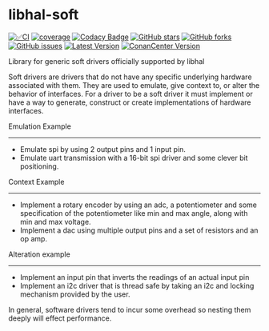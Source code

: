# libhal-soft
[![✅CI](https://github.com/libhal/libhal-soft/actions/workflows/ci.yml/badge.svg)](https://github.com/libhal/libhal-soft/actions/workflows/ci.yml)
[![coverage](https://libhal.github.io/libhal-soft/coverage/coverage.svg)](https://libhal.github.io/libhal-soft/coverage/)
[![Codacy Badge](https://app.codacy.com/project/badge/Grade/b084e6d5962d49a9afcb275d62cd6586)](https://www.codacy.com/gh/libhal/libhal-soft/dashboard?utm_source=github.com&amp;utm_medium=referral&amp;utm_content=libhal/libhal-soft&amp;utm_campaign=Badge_Grade)
[![GitHub stars](https://img.shields.io/github/stars/libhal/libhal-soft.svg)](https://github.com/libhal/libhal-soft/stargazers)
[![GitHub forks](https://img.shields.io/github/forks/libhal/libhal-soft.svg)](https://github.com/libhal/libhal-soft/network)
[![GitHub issues](https://img.shields.io/github/issues/libhal/libhal-soft.svg)](https://github.com/libhal/libhal-soft/issues)
[![Latest Version](https://libhal.github.io/libhal-soft/latest_version.svg)](https://github.com/libhal/libhal-soft/blob/main/conanfile.py)
[![ConanCenter Version](https://repology.org/badge/version-for-repo/conancenter/libhal-soft.svg)](https://conan.io/center/libhal-soft)

Library for generic soft drivers officially supported by libhal

Soft drivers are drivers that do not have any specific underlying hardware associated with them. They are used to emulate, give context to, or alter the behavior of interfaces. For a driver to be a soft driver it must implement or have a way to generate, construct or create implementations of hardware interfaces.

Emulation Example

---

- Emulate spi by using 2 output pins and 1 input pin.
- Emulate uart transmission with a 16-bit spi driver and some clever bit positioning.

Context Example

---

- Implement a rotary encoder by using an adc, a potentiometer and some specification of the potentiometer like min and max angle, along with min and max voltage.
- Implement a dac using multiple output pins and a set of resistors and an op amp.

Alteration example

---

- Implement an input pin that inverts the readings of an actual input pin
- Implement an i2c driver that is thread safe by taking an i2c and locking mechanism provided by the user.

In general, software drivers tend to incur some overhead so nesting them deeply will effect performance.
